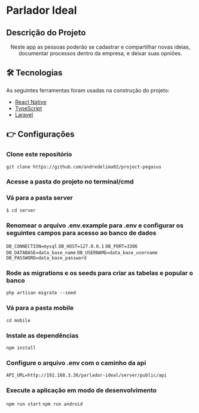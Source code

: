 # Parlador Ideal

## Descrição do Projeto
<p align="center">Neste app as pessoas poderão se cadastrar e compartilhar novas ideias, documentar processos dentro da empresa, e deixar suas opniões.</p>

## 🛠 Tecnologias

As seguintes ferramentas foram usadas na construção do projeto:

- [React Native](https://reactnative.dev/)
- [TypeScript](https://www.typescriptlang.org/)
- [Laravel](https://laravel.com/)


## 👉 Configurações

### Clone este repositório
``` git clone https://github.com/andredelima92/project-pegasus ```

### Acesse a pasta do projeto no terminal/cmd
### Vá para a pasta server
``` $ cd server ```

### Renomear o arquivo .env.example para .env e configurar os seguintes campos para acesso ao banco de dados
``` DB_CONNECTION=mysql ```
``` DB_HOST=127.0.0.1 ```
``` DB_PORT=3306 ```
``` DB_DATABASE=data_base_name ```
``` DB_USERNAME=data_base_username ```
``` DB_PASSWORD=data_base_password ```

### Rode as migrations e os seeds para criar as tabelas e popular o banco
``` php artisan migrate --seed ``` 

### Vá para a pasta mobile
``` cd mobile ```

### Instale as dependências
``` npm install ```

### Configure o arquivo .env com o caminho da api
``` API_URL=http://192.168.3.36/parlador-ideal/server/public/api ```

### Execute a aplicação em modo de desenvolvimento
``` npm run start ```
``` npm run android ```
